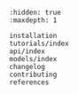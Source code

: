 ```{include} ../README.md

```

```{toctree}
:hidden: true
:maxdepth: 1

installation
tutorials/index
api/index
models/index
changelog
contributing
references
```
